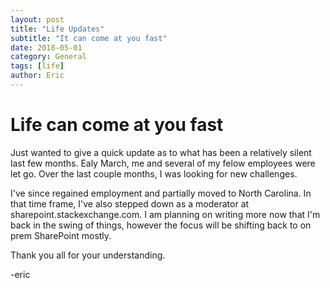 ```yaml
---
layout: post
title: "Life Updates"
subtitle: "It can come at you fast"
date: 2018-05-01
category: General
tags: [life]
author: Eric
---
```


# Life can come at you fast
Just wanted to give a quick update as to what has been a relatively silent last few months. Ealy March, me and several of my felow employees were let go. Over the last couple months, I was looking for new challenges.

I've since regained employment and partially moved to North Carolina. In that time frame, I've also stepped down as a moderator at sharepoint.stackexchange.com. I am planning on writing more now that I'm back in the swing of things, however the focus will be shifting back to on prem SharePoint mostly.

Thank you all for your understanding.

-eric
